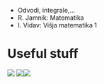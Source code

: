 - Odvodi, integrale,... 
- R. Jamnik: Matematika
- I. Vidav: Višja matematika 1

# Useful stuff
![](https://external-content.duckduckgo.com/iu/?u=https%3A%2F%2Fmathvox.com%2Fwp-content%2Fuploads%2F2018%2F11%2Ftrigonometry_basic-72.png&f=1&nofb=1&ipt=54b563926d0a6b9c0e72500fb60ccb73ed767990a487c463eb53cfbc86fc7a26&ipo=images)
![](https://external-content.duckduckgo.com/iu/?u=https%3A%2F%2Fusercontent1.hubstatic.com%2F2813426_f520.jpg&f=1&nofb=1&ipt=998adb66af9d1bbad672d7cb4c8601eb463385a4eb7ed0337b43239aa577c692&ipo=images)![](https://external-content.duckduckgo.com/iu/?u=https%3A%2F%2Flogos-world.net%2Fwp-content%2Fuploads%2F2022%2F01%2FGreek-Alphabet.png&f=1&nofb=1&ipt=b4ebffc17011ac32e9f043dfcf181be3ce294c480741980bc082d6b7fa2cdfc0&ipo=images)